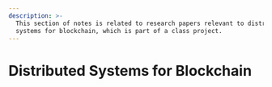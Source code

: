 ```yaml
---
description: >-
  This section of notes is related to research papers relevant to distributed
  systems for blockchain, which is part of a class project.
---
```


# Distributed Systems for Blockchain

